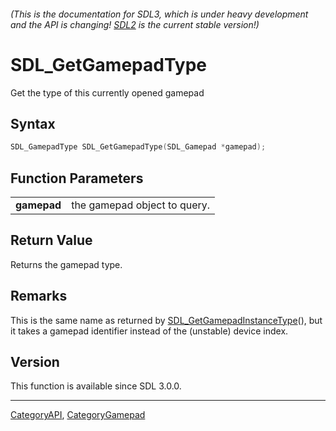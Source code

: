 ###### (This is the documentation for SDL3, which is under heavy development and the API is changing! [SDL2](https://wiki.libsdl.org/SDL2/) is the current stable version!)
# SDL_GetGamepadType

Get the type of this currently opened gamepad 

## Syntax

```c
SDL_GamepadType SDL_GetGamepadType(SDL_Gamepad *gamepad);

```

## Function Parameters

|                 |                              |
| --------------- | ---------------------------- |
| **gamepad**     | the gamepad object to query. |

## Return Value

Returns the gamepad type.

## Remarks

This is the same name as returned by
[SDL_GetGamepadInstanceType](SDL_GetGamepadInstanceType)(), but it takes a
gamepad identifier instead of the (unstable) device index.

## Version

This function is available since SDL 3.0.0.

----
[CategoryAPI](CategoryAPI), [CategoryGamepad](CategoryGamepad)


